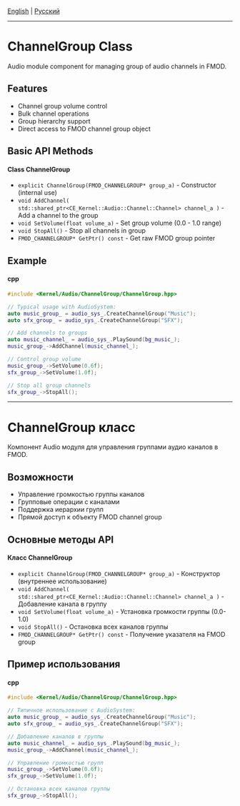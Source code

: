 [English](#en) | [Русский](#ru)

---

<a id="en"></a>
# ChannelGroup Class

Audio module component for managing group of audio channels in FMOD.

## Features
- Channel group volume control
- Bulk channel operations
- Group hierarchy support
- Direct access to FMOD channel group object

## Basic API Methods
#### Class ChannelGroup
- `explicit ChannelGroup(FMOD_CHANNELGROUP* group_a)` - Constructor (internal use)
- `void AddChannel(
        std::shared_ptr<CE_Kernel::Audio::Channel::Channel> channel_a
)` - Add a channel to the group
- `void SetVolume(float volume_a)` - Set group volume (0.0 - 1.0 range)
- `void StopAll()` - Stop all channels in group
- `FMOD_CHANNELGROUP* GetPtr() const` - Get raw FMOD group pointer

## Example
#### cpp
```cpp
#include <Kernel/Audio/ChannelGroup/ChannelGroup.hpp>

// Typical usage with AudioSystem:
auto music_group_ = audio_sys_.CreateChannelGroup("Music");
auto sfx_group_ = audio_sys_.CreateChannelGroup("SFX");

// Add channels to groups
auto music_channel_ = audio_sys_.PlaySound(bg_music_);
music_group_->AddChannel(music_channel_);

// Control group volume
music_group_->SetVolume(0.6f);
sfx_group_->SetVolume(1.0f);

// Stop all group channels
sfx_group_->StopAll(); 
```

---

<a id="ru"></a>
# ChannelGroup класс

Компонент Audio модуля для управления группами аудио каналов в FMOD.

## Возможности
- Управление громкостью группы каналов
- Групповые операции с каналами
- Поддержка иерархии групп
- Прямой доступ к объекту FMOD channel group

## Основные методы API
#### Класс ChannelGroup
- `explicit ChannelGroup(FMOD_CHANNELGROUP* group_a)` - Конструктор (внутреннее использование)
- `void AddChannel(
         std::shared_ptr<CE_Kernel::Audio::Channel::Channel> channel_a
)` - Добавление канала в группу
- `void SetVolume(float volume_a)` - Установка громкости группы (0.0-1.0)
- `void StopAll()` - Остановка всех каналов группы
- `FMOD_CHANNELGROUP* GetPtr() const` - Получение указателя на FMOD group

## Пример использования
#### cpp
```cpp
#include <Kernel/Audio/ChannelGroup/ChannelGroup.hpp>

// Типичное использование с AudioSystem:
auto music_group_ = audio_sys_.CreateChannelGroup("Music");
auto sfx_group_ = audio_sys_.CreateChannelGroup("SFX");

// Добавление каналов в группы
auto music_channel_ = audio_sys_.PlaySound(bg_music_);
music_group_->AddChannel(music_channel_);

// Управление громкостью групп
music_group_->SetVolume(0.6f);
sfx_group_->SetVolume(1.0f);

// Остановка всех каналов группы
sfx_group_->StopAll();
```